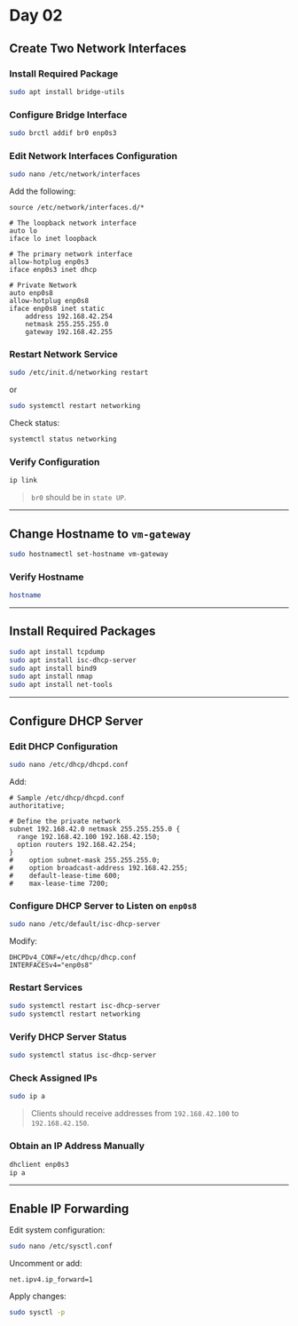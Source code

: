# Day 02

## Create Two Network Interfaces

### Install Required Package

```bash
sudo apt install bridge-utils
```

### Configure Bridge Interface

```bash
sudo brctl addif br0 enp0s3
```

### Edit Network Interfaces Configuration

```bash
sudo nano /etc/network/interfaces
```

Add the following:

```
source /etc/network/interfaces.d/*

# The loopback network interface
auto lo
iface lo inet loopback

# The primary network interface
allow-hotplug enp0s3
iface enp0s3 inet dhcp

# Private Network
auto enp0s8
allow-hotplug enp0s8
iface enp0s8 inet static
    address 192.168.42.254
    netmask 255.255.255.0
    gateway 192.168.42.255
```

### Restart Network Service

```bash
sudo /etc/init.d/networking restart
```

or

```bash
sudo systemctl restart networking
```

Check status:

```bash
systemctl status networking
```

### Verify Configuration

```bash
ip link
```

> `br0` should be in `state UP`.

---

## Change Hostname to `vm-gateway`

```bash
sudo hostnamectl set-hostname vm-gateway
```

### Verify Hostname

```bash
hostname
```

---

## Install Required Packages

```bash
sudo apt install tcpdump
sudo apt install isc-dhcp-server
sudo apt install bind9
sudo apt install nmap
sudo apt install net-tools
```

---

## Configure DHCP Server

### Edit DHCP Configuration

```bash
sudo nano /etc/dhcp/dhcpd.conf
```

Add:

```
# Sample /etc/dhcp/dhcpd.conf
authoritative;

# Define the private network
subnet 192.168.42.0 netmask 255.255.255.0 {
  range 192.168.42.100 192.168.42.150;
  option routers 192.168.42.254;
}
#    option subnet-mask 255.255.255.0;
#    option broadcast-address 192.168.42.255;
#    default-lease-time 600;
#    max-lease-time 7200;
```

### Configure DHCP Server to Listen on `enp0s8`

```bash
sudo nano /etc/default/isc-dhcp-server
```

Modify:

```
DHCPDv4_CONF=/etc/dhcp/dhcp.conf
INTERFACESv4="enp0s8"
```

### Restart Services

```bash
sudo systemctl restart isc-dhcp-server
sudo systemctl restart networking
```

### Verify DHCP Server Status

```bash
sudo systemctl status isc-dhcp-server
```

### Check Assigned IPs

```bash
sudo ip a
```

> Clients should receive addresses from `192.168.42.100` to `192.168.42.150`.

### Obtain an IP Address Manually

```bash
dhclient enp0s3
ip a
```

---

## Enable IP Forwarding

Edit system configuration:

```bash
sudo nano /etc/sysctl.conf
```

Uncomment or add:

```
net.ipv4.ip_forward=1
```

Apply changes:

```bash
sudo sysctl -p
```


